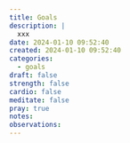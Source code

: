 ```yaml
---
title: Goals
description: |
  xxx  
date: 2024-01-10 09:52:40
created: 2024-01-10 09:52:40
categories:
  - goals
draft: false
strength: false
cardio: false
meditate: false
pray: true
notes: 
observations:
---
```

